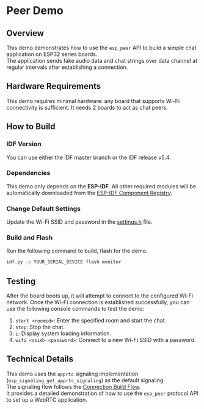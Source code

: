 # Peer Demo

## Overview

This demo demonstrates how to use the `esp_peer` API to build a simple chat application on ESP32 series boards.  
The application sends fake audio data and chat strings over data channel at regular intervals after establishing a connection.

## Hardware Requirements

This demo requires minimal hardware: any board that supports Wi-Fi connectivity is sufficient.
It needs 2 boards to act as chat peers.

## How to Build

### IDF Version

You can use either the IDF master branch or the IDF release v5.4.

### Dependencies

This demo only depends on the **ESP-IDF**. All other required modules will be automatically downloaded from the [ESP-IDF Component Registry](https://components.espressif.com/).

### Change Default Settings

Update the Wi-Fi SSID and password in the [settings.h](main/settings.h) file.

### Build and Flash

Run the following command to build, flash for the demo:
```bash
idf.py -p YOUR_SERIAL_DEVICE flash monitor
```

## Testing

After the board boots up, it will attempt to connect to the configured Wi-Fi network.
Once the Wi-Fi connection is established successfully, you can use the following console commands to test the demo:

1. `start <roomid>`: Enter the specified room and start the chat.
2. `stop`: Stop the chat.
3. `i`: Display system loading information.
4. `wifi <ssid> <password>`: Connect to a new Wi-Fi SSID with a password.

## Technical Details

  This demo uses the `apprtc` signaling implementation (`esp_signaling_get_apprtc_signaling`) as the default signaling.  
  The signaling flow follows the [Connection Build Flow](../../components/esp_webrtc/README.md#typical-call-sequence-of-esp_webrtc).  
  It provides a detailed demonstration of how to use the `esp_peer` protocol API to set up a WebRTC application.
